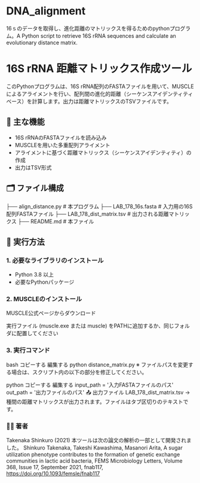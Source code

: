 # DNA_alignment
16ｓのデータを取得し、進化距離のマトリックスを得るためのpythonプログラム。A Python script to retrieve 16S rRNA sequences and calculate an evolutionary distance matrix.

# 16S rRNA 距離マトリックス作成ツール

このPythonプログラムは、16S rRNA配列のFASTAファイルを用いて、MUSCLEによるアライメントを行い、配列間の進化的距離（シーケンスアイデンティティベース）を計算します。出力は距離マトリックスのTSVファイルです。

## 🧠 主な機能

- 16S rRNAのFASTAファイルを読み込み
- MUSCLEを用いた多重配列アライメント
- アライメントに基づく距離マトリックス（シーケンスアイデンティティ）の作成
- 出力はTSV形式

## 🗂️ ファイル構成

├── align_distance.py # 本プログラム
├── LAB_178_16s.fasta # 入力用の16S配列FASTAファイル
├── LAB_178_dist_matrix.tsv # 出力される距離マトリックス
├── README.md # 本ファイル


## 🚀 実行方法

### 1. 必要なライブラリのインストール

- Python 3.8 以上
- 必要なPythonパッケージ

### 2. MUSCLEのインストール
MUSCLE公式ページからダウンロード

実行ファイル (muscle.exe または muscle) をPATHに追加するか、同じフォルダに配置してください

### 3. 実行コマンド
bash
コピーする
編集する
python distance_matrix.py
※ ファイルパスを変更する場合は、スクリプト内の以下の部分を修正してください。

python
コピーする
編集する
input_path = '入力FASTAファイルのパス'
out_path   = '出力ファイルのパス'
📤 出力ファイル
LAB_178_dist_matrix.tsv
→ 種間の距離マトリックスが出力されます。ファイルはタブ区切りのテキストです。


### 🙋‍♂️ 著者
Takenaka Shinkuro (2021)
本ツールは次の論文の解析の一部として開発されました。
Shinkuro Takenaka, Takeshi Kawashima, Masanori Arita, A sugar utilization phenotype contributes to the formation of genetic exchange communities in lactic acid bacteria, FEMS Microbiology Letters, Volume 368, Issue 17, September 2021, fnab117, https://doi.org/10.1093/femsle/fnab117
